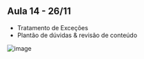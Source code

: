 ## Aula 14 - 26/11

- Tratamento de Exceções
- Plantão de dúvidas & revisão de conteúdo


![image](https://user-images.githubusercontent.com/70485830/138298036-c29eb5a8-9381-4129-b00c-34eff0beefb7.png)

